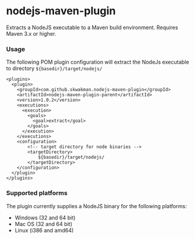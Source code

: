nodejs-maven-plugin
===================

Extracts a NodeJS executable to a Maven build environment. Requires Maven 3.x or higher.

### Usage
The following POM plugin configuration will extract the NodeJs executable to directory `${basedir}/target/nodejs/`

    <plugins>
      <plugin>
        <groupId>com.github.skwakman.nodejs-maven-plugin</groupId>
        <artifactId>nodejs-maven-plugin-parent</artifactId>
        <version>1.0.2</version>
        <executions>
          <execution>
            <goals>
              <goal>extract</goal>
            </goals>
          </execution>
        </executions>
        <configuration>
            <!-- target directory for node binaries -->
            <targetDirectory>
                ${basedir}/target/nodejs/
            </targetDirectory>
        </configuration>
      </plugin>
    </plugins>

### Supported platforms

The plugin currently supplies a NodeJS binary for the following platforms:

* Windows (32 and 64 bit)
* Mac OS (32 and 64 bit)
* Linux (i386 and amd64)

